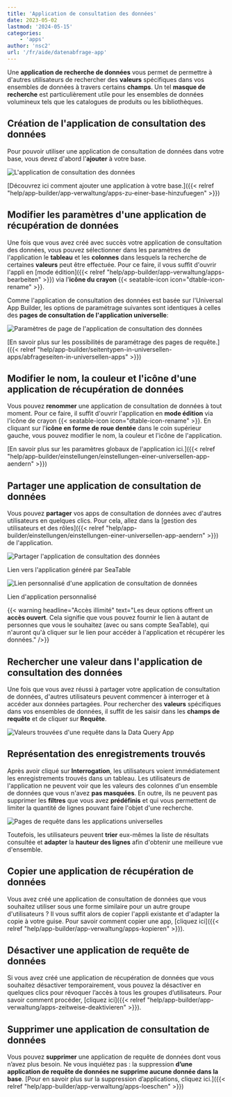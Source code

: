 ```yaml
---
title: 'Application de consultation des données'
date: 2023-05-02
lastmod: '2024-05-15'
categories:
    - 'apps'
author: 'nsc2'
url: '/fr/aide/datenabfrage-app'
---
```


Une **application de recherche de données** vous permet de permettre à d'autres utilisateurs de rechercher des **valeurs** spécifiques dans vos ensembles de données à travers certains **champs**. Un tel **masque de recherche** est particulièrement utile pour les ensembles de données volumineux tels que les catalogues de produits ou les bibliothèques.

## Création de l'application de consultation des données

Pour pouvoir utiliser une application de consultation de données dans votre base, vous devez d'abord l'**ajouter** à votre base.

![L'application de consultation des données](images/data-query-app-preview.png)

[Découvrez ici comment ajouter une application à votre base.]({{< relref "help/app-builder/app-verwaltung/apps-zu-einer-base-hinzufuegen" >}})

## Modifier les paramètres d'une application de récupération de données

Une fois que vous avez créé avec succès votre application de consultation des données, vous pouvez sélectionner dans les paramètres de l'application le **tableau** et les **colonnes** dans lesquels la recherche de certaines **valeurs** peut être effectuée. Pour ce faire, il vous suffit d'ouvrir l'appli en [mode édition]({{< relref "help/app-builder/app-verwaltung/apps-bearbeiten" >}}) via l'**icône du crayon** {{< seatable-icon icon="dtable-icon-rename" >}}.

Comme l'application de consultation des données est basée sur l'Universal App Builder, les options de paramétrage suivantes sont identiques à celles des **pages de consultation de l'application universelle**:

![Paramètres de page de l'application de consultation des données](images/Seiteneinstellungen-der-Datenabfrage-App.png)

[En savoir plus sur les possibilités de paramétrage des pages de requête.]({{< relref "help/app-builder/seitentypen-in-universellen-apps/abfrageseiten-in-universellen-apps" >}})

## Modifier le nom, la couleur et l'icône d'une application de récupération de données

Vous pouvez **renommer** une application de consultation de données à tout moment. Pour ce faire, il suffit d'ouvrir l'application en **mode édition** via l'icône de crayon {{< seatable-icon icon="dtable-icon-rename" >}}. En cliquant sur l'**icône en forme de roue dentée** dans le coin supérieur gauche, vous pouvez modifier le nom, la couleur et l'icône de l'application.

[En savoir plus sur les paramètres globaux de l'application ici.]({{< relref "help/app-builder/einstellungen/einstellungen-einer-universellen-app-aendern" >}})

## Partager une application de consultation de données

Vous pouvez **partager** vos apps de consultation de données avec d'autres utilisateurs en quelques clics. Pour cela, allez dans la [gestion des utilisateurs et des rôles]({{< relref "help/app-builder/einstellungen/einstellungen-einer-universellen-app-aendern" >}}) de l'application.

![Partager l'application de consultation des données](images/Datenabfrage-App-teilen.png)

Lien vers l'application généré par SeaTable

![Lien personnalisé d'une application de consultation de données](images/Benutzerdefinierter-Link-einer-Datenabfrage-App.png)

Lien d'application personnalisé

{{< warning  headline="Accès illimité"  text="Les deux options offrent un **accès ouvert**. Cela signifie que vous pouvez fournir le lien à autant de personnes que vous le souhaitez (avec ou sans compte SeaTable), qui n'auront qu'à cliquer sur le lien pour accéder à l'application et récupérer les données." />}}

## Rechercher une valeur dans l'application de consultation des données

Une fois que vous avez réussi à partager votre application de consultation de données, d'autres utilisateurs peuvent commencer à interroger et à accéder aux données partagées. Pour rechercher des **valeurs** spécifiques dans vos ensembles de données, il suffit de les saisir dans les **champs de requête** et de cliquer sur **Requête**.

![Valeurs trouvées d'une requête dans la Data Query App](images/found-results-data-query.png)

## Représentation des enregistrements trouvés

Après avoir cliqué sur **Interrogation**, les utilisateurs voient immédiatement les enregistrements trouvés dans un tableau. Les utilisateurs de l'application ne peuvent voir que les valeurs des colonnes d'un ensemble de données que vous n'avez **pas masquées**. En outre, ils ne peuvent pas supprimer les **filtres** que vous avez **prédéfinis** et qui vous permettent de limiter la quantité de lignes pouvant faire l'objet d'une recherche.

![Pages de requête dans les applications universelles](images/Abfrageseiten-in-Universellen-Apps.png)

Toutefois, les utilisateurs peuvent **trier** eux-mêmes la liste de résultats consultée et **adapter** la **hauteur des lignes** afin d'obtenir une meilleure vue d'ensemble.

## Copier une application de récupération de données

Vous avez créé une application de consultation de données que vous souhaitez utiliser sous une forme similaire pour un autre groupe d'utilisateurs ? Il vous suffit alors de copier l'appli existante et d'adapter la copie à votre guise. Pour savoir comment copier une app, [cliquez ici]({{< relref "help/app-builder/app-verwaltung/apps-kopieren" >}}).

## Désactiver une application de requête de données

Si vous avez créé une application de récupération de données que vous souhaitez désactiver temporairement, vous pouvez la désactiver en quelques clics pour révoquer l’accès à tous les groupes d’utilisateurs. Pour savoir comment procéder, [cliquez ici]({{< relref "help/app-builder/app-verwaltung/apps-zeitweise-deaktivieren" >}}).

## Supprimer une application de consultation de données

Vous pouvez **supprimer** une application de requête de données dont vous n’avez plus besoin. Ne vous inquiétez pas : la suppression **d’une application de requête de données ne supprime aucune donnée dans la base**. [Pour en savoir plus sur la suppression d’applications, cliquez ici.]({{< relref "help/app-builder/app-verwaltung/apps-loeschen" >}})

